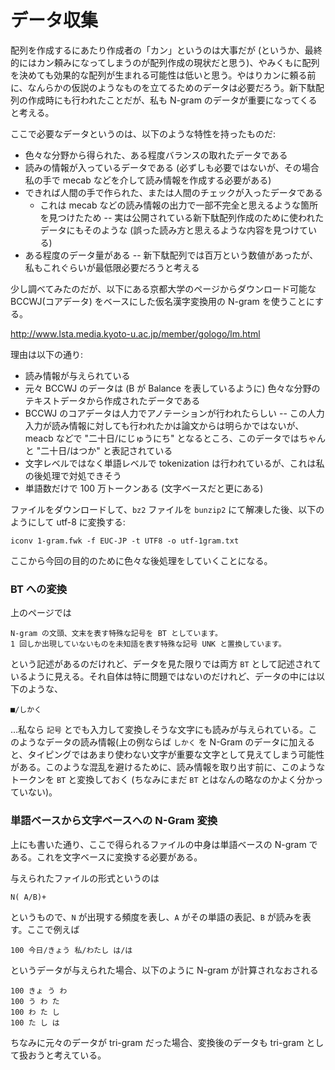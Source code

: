 # データ収集


配列を作成するにあたり作成者の「カン」というのは大事だが (というか、最終的にはカン頼みになってしまうのが配列作成の現状だと思う)、やみくもに配列を決めても効果的な配列が生まれる可能性は低いと思う。やはりカンに頼る前に、なんらかの仮説のようなものを立てるためのデータは必要だろう。新下駄配列の作成時にも行われたことだが、私も N-gram のデータが重要になってくると考える。

ここで必要なデータというのは、以下のような特性を持ったものだ:

* 色々な分野から得られた、ある程度バランスの取れたデータである
* 読みの情報が入っているデータである (必ずしも必要ではないが、その場合私の手で mecab などを介して読み情報を作成する必要がある)
* できれば人間の手で作られた、または人間のチェックが入ったデータである
    * これは mecab などの読み情報の出力で一部不完全と思えるような箇所を見つけたため -- 実は公開されている新下駄配列作成のために使われたデータにもそのような (誤った読み方と思えるような内容を見つけている)
* ある程度のデータ量がある -- 新下駄配列では百万という数値があったが、私もこれぐらいが最低限必要だろうと考える

少し調べてみたのだが、以下にある京都大学のページからダウンロード可能な BCCWJ(コアデータ) をベースにした仮名漢字変換用の N-gram を使うことにする。

http://www.lsta.media.kyoto-u.ac.jp/member/gologo/lm.html

理由は以下の通り:

* 読み情報が与えられている
* 元々 BCCWJ のデータは (B が Balance を表しているように) 色々な分野のテキストデータから作成されたデータである
* BCCWJ のコアデータは人力でアノテーションが行われたらしい -- この人力入力が読み情報に対しても行われたかは論文からは明らかではないが、meacb などで "二十日/にじゅうにち" となるところ、このデータではちゃんと "二十日/はつか" と表記されている
* 文字レベルではなく単語レベルで tokenization は行われているが、これは私の後処理で対処できそう
* 単語数だけで 100 万トークンある (文字ベースだと更にある)

ファイルをダウンロードして、`bz2` ファイルを `bunzip2` にて解凍した後、以下のようにして utf-8 に変換する:

```
iconv 1-gram.fwk -f EUC-JP -t UTF8 -o utf-1gram.txt
```

ここから今回の目的のために色々な後処理をしていくことになる。

### BT への変換

上のページでは

```
N-gram の文頭、文末を表す特殊な記号を BT としています。
1 回しか出現していないものを未知語を表す特殊な記号 UNK と置換しています。
```

という記述があるのだけれど、データを見た限りでは両方 `BT` として記述されているように見える。それ自体は特に問題ではないのだけれど、データの中には以下のような、

```
■/しかく
```

…私なら `記号` とでも入力して変換しそうな文字にも読みが与えられている。このようなデータの読み情報(上の例ならば `しかく` を N-Gram のデータに加えると、タイピングではあまり使わない文字が重要な文字として見えてしまう可能性がある。このような混乱を避けるために、読み情報を取り出す前に、このようなトークンを `BT` と変換しておく (ちなみにまだ `BT` とはなんの略なのかよく分かっていない)。

### 単語ベースから文字ベースへの N-Gram 変換

上にも書いた通り、ここで得られるファイルの中身は単語ベースの N-gram である。これを文字ベースに変換する必要がある。

与えられたファイルの形式というのは

```
N( A/B)+
```

というもので、`N` が出現する頻度を表し、`A` がその単語の表記、`B` が読みを表す。ここで例えば

```
100 今日/きょう 私/わたし は/は
```

というデータが与えられた場合、以下のように N-gram が計算されなおされる

```
100 きょ う わ
100 う わ た
100 わ た し
100 た し は
```

ちなみに元々のデータが tri-gram だった場合、変換後のデータも tri-gram として扱おうと考えている。

